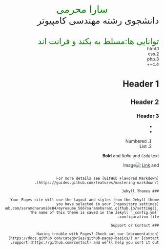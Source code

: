 <html>
 <head>
   <meta charset="UTF-8" />
  <style>
   div{
   font-size:22pt;
   }
  </style>
  </head>
  <body style=" direction:rtl">
    <div style="color:green;text-align:center;font-size:24pt;decoration:bolder;font-family:Arial">
      سارا محرمی
    </div>
   <div>
    دانشجوی رشته مهندسی کامپیوتر
   </div>
   <br />
   <br />
   <div style="direction:rtl;color:green;font-size:20pt;text-decoration:bolder">
    توانایی ها:مسلط به بکند و فرانت اند
   </div>
   1.html<br />
   2.css<br />
   3.php <br />
   4.c++<br />
  </body>
</html>

# Header 1
## Header 2
### Header 3

- 
- 
1. Numbered
2. List

**Bold** and _Italic_ and `Code` text

[Link](url) and ![Image](src)
```

For more details see [GitHub Flavored Markdown](https://guides.github.com/features/mastering-markdown/).

### Jekyll Themes

Your Pages site will use the layout and styles from the Jekyll theme you have selected in your [repository settings](https://github.com/saramoharami0s84/myresume_5667saramoharami.github.io/settings). The name of this theme is saved in the Jekyll `_config.yml` configuration file.

### Support or Contact

Having trouble with Pages? Check out our [documentation](https://docs.github.com/categories/github-pages-basics/) or [contact support](https://github.com/contact) and we’ll help you sort it out.
